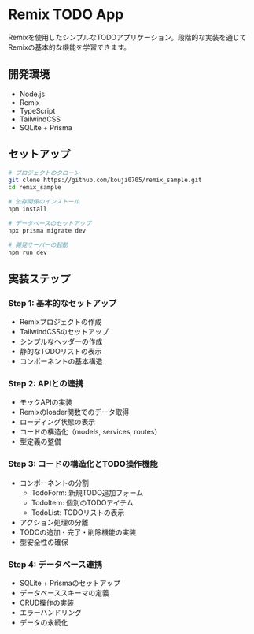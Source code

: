# Remix TODO App

Remixを使用したシンプルなTODOアプリケーション。段階的な実装を通じてRemixの基本的な機能を学習できます。

## 開発環境
- Node.js
- Remix
- TypeScript
- TailwindCSS
- SQLite + Prisma

## セットアップ
```bash
# プロジェクトのクローン
git clone https://github.com/kouji0705/remix_sample.git
cd remix_sample

# 依存関係のインストール
npm install

# データベースのセットアップ
npx prisma migrate dev

# 開発サーバーの起動
npm run dev
```

## 実装ステップ

### Step 1: 基本的なセットアップ
- Remixプロジェクトの作成
- TailwindCSSのセットアップ
- シンプルなヘッダーの作成
- 静的なTODOリストの表示
- コンポーネントの基本構造

### Step 2: APIとの連携
- モックAPIの実装
- Remixのloader関数でのデータ取得
- ローディング状態の表示
- コードの構造化（models, services, routes）
- 型定義の整備

### Step 3: コードの構造化とTODO操作機能
- コンポーネントの分割
  - TodoForm: 新規TODO追加フォーム
  - TodoItem: 個別のTODOアイテム
  - TodoList: TODOリストの表示
- アクション処理の分離
- TODOの追加・完了・削除機能の実装
- 型安全性の確保

### Step 4: データベース連携
- SQLite + Prismaのセットアップ
- データベーススキーマの定義
- CRUD操作の実装
- エラーハンドリング
- データの永続化

